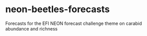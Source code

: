 # neon-beetles-forecasts
Forecasts for the EFI NEON forecast challenge theme on carabid abundance and richness
